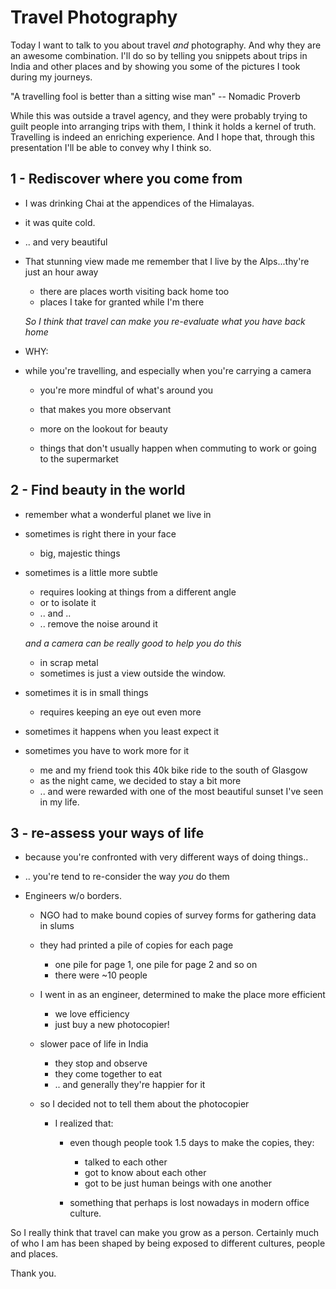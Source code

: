 # Travel Photography

Today I want to talk to you about travel *and* photography. And why they are an awesome combination.
I'll do so by telling you snippets about trips in India and other places and by showing you some of the pictures I took during my journeys.

"A travelling fool is better than a sitting wise man"
-- Nomadic Proverb

While this was outside a travel agency, and they were probably trying to guilt people into arranging trips with them, I think it holds a kernel of truth.
Travelling is indeed an enriching experience. And I hope that, through this presentation I'll be able to convey why I think so.

## 1 - Rediscover where you come from
- I was drinking Chai at the appendices of the Himalayas.
- it was quite cold.
- .. and very beautiful
- That stunning view made me remember that I live by the Alps...thy're just an hour away
  - there are places worth visiting back home too
  - places I take for granted while I'm there
  
  *So I think that travel can make you re-evaluate what you have back home*

- WHY:
- while you're travelling, and especially when you're carrying a camera
  - you're more mindful of what's around you
  - that makes you more observant
  - more on the lookout for beauty
  
  - things that don't usually happen when commuting to work or going to the supermarket

## 2 - Find beauty in the world
- remember what a wonderful planet we live in
- sometimes is right there in your face
  - big, majestic things
- sometimes is a little more subtle
  - requires looking at things from a different angle
  - or to isolate it
  - .. and ..
  - .. remove the noise around it
  
  *and a camera can be really good to help you do this*
  
  - in scrap metal
  - sometimes is just a view outside the window.

- sometimes it is in small things
  - requires keeping an eye out even more
  
- sometimes it happens when you least expect it

- sometimes you have to work more for it
  - me and my friend took this 40k bike ride to the south of Glasgow
  - as the night came, we decided to stay a bit more
  - .. and were rewarded with one of the most beautiful sunset I've seen in my life.

## 3 - re-assess your ways of life
- because you're confronted with very different ways of doing things..
- .. you're tend to re-consider the way *you* do them

- Engineers w/o borders.
  - NGO had to make bound copies of survey forms for gathering data in slums
  - they had printed a pile of copies for each page
    - one pile for page 1, one pile for page 2 and so on
    - there were ~10 people

  - I went in as an engineer, determined to make the place more efficient
    - we love efficiency
    - just buy a new photocopier!

  - slower pace of life in India
    - they stop and observe
    - they come together to eat
    - .. and generally they're happier for it
    
   - so I decided not to tell them about the photocopier
     - I realized that:
       - even though people took 1.5 days to make the copies, they:
         - talked to each other
         - got to know about each other
         - got to be just human beings with one another
         
       - something that perhaps is lost nowadays in modern office culture.
       
      
So I really think that travel can make you grow as a person. Certainly much of who I am has been shaped by being exposed to different cultures, people and places.
  
Thank you.
 
